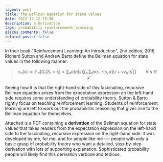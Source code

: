 ```yaml
---
layout: post
title: the Bellman equation for state values
date: 2022-12-12 15:30
description: a derivation
tags: probability reinforcement-learning
giscus_comments: false
related_posts: false
---
```


In their book "Reinforcement Learning: An Introduction", 2nd edition, 2018, Richard Sutton and Andrew Barto define the Bellman equation for state values in the following manner:

> $$
v_\pi(s) \doteq \mathbb{E}_\pi [G_t|S_t = s] = \sum_a \pi(a|s) \sum_{s^\prime} \sum_r p(s^\prime ,r|s,a) \Big[r + \gamma v_\pi(s^\prime)\Big] \qquad \forall \ s \in \mathcal{S}
$$

Seeing how it is that the right-hand side of this fascinating, recursive Bellman equation arises from the expectation expression on the left-hand side requires some understanding of probability theory. Sutton & Barto rightly focus on teaching reinforcement learning. Students of reinforcement learning are left to work out the probabilistic reasoning that gives rise to the Bellman equation for themselves.

Attached is a PDF containing a **derivation** of the Bellman equation for state values that takes readers from the expectation expression on the left-hand side to the fascinating, recursive expression on the right-hand side.  It was developed by me, for me, and for people like me --- people with only a basic grasp of probability theory who want a detailed, step-by-step derivation with lots of supporting explanation. Sophisticated probability people will likely find this derivation verbose and tedious.

<h1 class="post-title">
<a href="{{ 'Bellman_equation_derivation.pdf' | prepend: 'assets/pdf/' | relative_url}}" target="_blank" rel="noopener noreferrer" class="float-left"><i class="fas fa-file-pdf"></i></a>
</h1>

